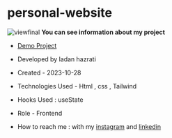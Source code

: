 # personal-website
![viewfinal](https://github.com/ladan-hazrati-web/personal-website/assets/119695832/e9897027-f377-46cd-819c-b7b0e9f3cf68)
**You can see information about my project**

- [Demo Project](https://ladan-hazrati-web.github.io/personal-website/)

- Developed by ladan hazrati

- Created - 2023-10-28

- Technologies Used - Html , css , Tailwind

- Hooks Used : useState 

- Role - Frontend

- How to reach me : with my [instagram](https://www.instagram.com/ladan_hazrati_web) and [linkedin](https://www.linkedin.com/in/ladan-hazrati-web)
